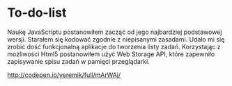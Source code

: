 # To-do-list
Naukę JavaScriptu postanowiłem zacząć od jego najbardziej podstawowej wersji. Starałem się kodować zgodnie z niepisanymi zasadami. Udało mi się zrobić dość funkcjonalną aplikacje do tworzenia listy zadań. Korzystając z możliwości Html5 postanowiłem użyć Web Storage API, które zapewniło zapisywanie spisu zadań w pamięci przeglądarki.

http://codepen.io/yeremik/full/mArWAj/
